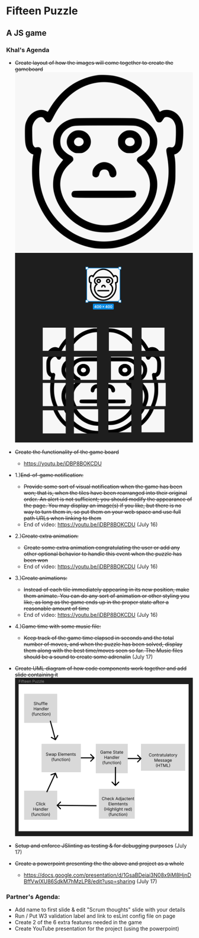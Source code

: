 # Fifteen Puzzle 
## A JS game

### Khal's Agenda

- ~~Create  layout of how the images will come together to create the gameboard~~
    <img src="./images/game_board.jpg">
    <img src="./images/zoomed_layout.webp">

- ~~Create the functionality of the game board~~
    - https://youtu.be/iDBP8BOKCDU

- 1.)~~End-of-game notification:~~
    - ~~Provide some sort of visual notification when the game has been won; that is, when the tiles have been rearranged into their original order. An alert is not sufficient; you should modify the appearance of the page. You may display an image(s) if you like, but there is no way to turn them in, so put them on your web space and use full path URLs when linking to them~~
    - End of video: https://youtu.be/iDBP8BOKCDU (July 16)

- 2.)~~Create extra animation:~~
    - ~~Create some extra animation congratulating the user or add any other optional behavior to handle this event when the puzzle has been won~~
     - End of video: https://youtu.be/iDBP8BOKCDU (July 16)

- 3.)~~Create animations:~~
    - ~~Instead of each tile immediately appearing in its new position, make them animate. You can do any sort of animation or other styling you like, as long as the game ends up in the proper state after a reasonable amount of time~~
    - End of video: https://youtu.be/iDBP8BOKCDU (July 16)

- 4.)~~Game time with some music file:~~
    - ~~Keep track of the game time elapsed in seconds and the total number of moves, and when the puzzle has been solved, display them along with the best time/moves seen so far. The Music files should be a sound to create some adrenalin~~ (July 17)

- ~~Create UML diagram of how code components work together and add slide containing it~~
    <img src="./images/UML_diagram.png">

- ~~Setup and enforce JSlinting as testing & for debugging purposes~~ (July 17)

- ~~Create a powerpoint presenting the the above and project as a whole~~
  - https://docs.google.com/presentation/d/1GsaBDeiai3N08x9iM8HjnDBffVwIXU86SdkM7hMzLP8/edit?usp=sharing (July 17)




### Partner's Agenda:
- Add name to first slide & edit "Scrum thoughts" slide with your details
- Run / Put W3 validation label and link to esLint config file on page
- Create 2 of the 6 extra features needed in the game
- Create YouTube presentation for the project (using the powerpoint)